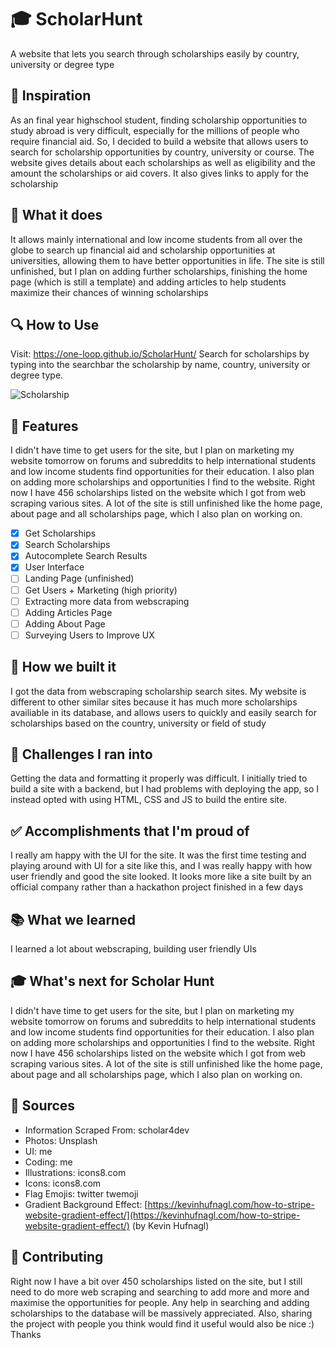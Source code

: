# 🎓 ScholarHunt
A website that lets you search through scholarships easily by country, university or degree type

## 🧠 Inspiration
As an final year highschool student, finding scholarship opportunities to study abroad is very difficult, especially for the millions of people who require financial aid. So, I decided to build a website that allows users to search for scholarship opportunities by country, university or course. The website gives details about each scholarships as well as eligibility and the amount the scholarships or aid covers. It also gives links to apply for the scholarship

## 📌 What it does
It allows mainly international and low income students from all over the globe to search up financial aid and scholarship opportunities at universities, allowing them to have better opportunities in life.
The site is still unfinished, but I plan on adding further scholarships, finishing the home page (which is still a template) and adding articles to help students maximize their chances of winning scholarships

## 🔍 How to Use
Visit: https://one-loop.github.io/ScholarHunt/
Search for scholarships by typing into the searchbar the scholarship by name, country, university or degree type.

![Scholarship](https://challengepost-s3-challengepost.netdna-ssl.com/photos/production/software_photos/001/688/985/datas/original.jpg)

## 📕 Features
I didn't have time to get users for the site, but I plan on marketing my website tomorrow on forums and subreddits to help international students and low income students find opportunities for their education. I also plan on adding more scholarships and opportunities I find to the website. Right now I have 456 scholarships listed on the website which I got from web scraping various sites. A lot of the site is still unfinished like the home page, about page and all scholarships page, which I also plan on working on.
- [x] Get Scholarships
- [x] Search Scholarships
- [x] Autocomplete Search Results
- [x] User Interface
- [ ] Landing Page (unfinished)
- [ ] Get Users + Marketing (high priority)
- [ ] Extracting more data from webscraping
- [ ] Adding Articles Page
- [ ] Adding About Page
- [ ] Surveying Users to Improve UX

## 📕 How we built it
I got the data from webscraping scholarship search sites. My website is different to other similar sites because it has much more scholarships availiable in its database, and allows users to quickly and easily search for scholarships based on the country, university or field of study

## 📝 Challenges I ran into
Getting the data and formatting it properly was difficult. I initially tried to build a site with a backend, but I had problems with deploying the app, so I instead opted with using HTML, CSS and JS to build the entire site.

## ✅ Accomplishments that I'm proud of
I really am happy with the UI for the site. It was the first time testing and playing around with UI for a site like this, and I was really happy with how user friendly and good the site looked. It looks more like a site built by an official company rather than a hackathon project finished in a few days

## 📚 What we learned
I learned a lot about webscraping, building user friendly UIs

## 🎓 What's next for Scholar Hunt
I didn't have time to get users for the site, but I plan on marketing my website tomorrow on forums and subreddits to help international students and low income students find opportunities for their education. I also plan on adding more scholarships and opportunities I find to the website. Right now I have 456 scholarships listed on the website which I got from web scraping various sites. A lot of the site is still unfinished like the home page, about page and all scholarships page, which I also plan on working on.


## 🔎 Sources
- Information Scraped From: scholar4dev
- Photos: Unsplash
- UI: me
- Coding: me
- Illustrations: icons8.com
- Icons: icons8.com
- Flag Emojis: twitter twemoji
- Gradient Background Effect: [https://kevinhufnagl.com/how-to-stripe-website-gradient-effect/](https://kevinhufnagl.com/how-to-stripe-website-gradient-effect/) (by Kevin Hufnagl)

## 💙 Contributing
Right now I have a bit over 450 scholarships listed on the site, but I still need to do more web scraping and searching to add more and more and maximise the opportunities for people. Any help in searching and adding scholarships to the database will be massively appreciated.
Also, sharing the project with people you think would find it useful would also be nice :)
Thanks
